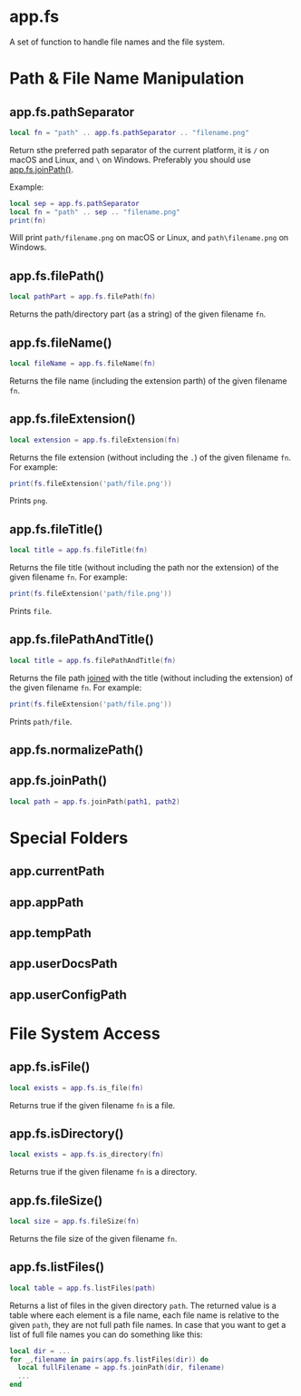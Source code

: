 # app.fs

A set of function to handle file names and the file system.

# Path & File Name Manipulation

## app.fs.pathSeparator

```lua
local fn = "path" .. app.fs.pathSeparator .. "filename.png"
```

Return sthe preferred path separator of the current platform, it is
`/` on macOS and Linux, and `\` on Windows. Preferably you should use
[app.fs.joinPath()](#appfsjoinpath).

Example:

```lua
local sep = app.fs.pathSeparator
local fn = "path" .. sep .. "filename.png"
print(fn)
```

Will print `path/filename.png` on macOS or Linux, and `path\filename.png` on Windows.

## app.fs.filePath()

```lua
local pathPart = app.fs.filePath(fn)
```

Returns the path/directory part (as a string) of the given filename `fn`.

## app.fs.fileName()

```lua
local fileName = app.fs.fileName(fn)
```

Returns the file name (including the extension parth) of the given filename `fn`.

## app.fs.fileExtension()

```lua
local extension = app.fs.fileExtension(fn)
```

Returns the file extension (without including the `.`) of the given
filename `fn`. For example:

```lua
print(fs.fileExtension('path/file.png'))
```

Prints `png`.

## app.fs.fileTitle()

```lua
local title = app.fs.fileTitle(fn)
```

Returns the file title (without including the path nor the extension)
of the given filename `fn`. For example:

```lua
print(fs.fileExtension('path/file.png'))
```

Prints `file`.

## app.fs.filePathAndTitle()

```lua
local title = app.fs.filePathAndTitle(fn)
```

Returns the file path [joined](#appfsjoinpath) with the title (without
including the extension) of the given filename `fn`. For example:

```lua
print(fs.fileExtension('path/file.png'))
```

Prints `path/file`.

## app.fs.normalizePath()

## app.fs.joinPath()

```lua
local path = app.fs.joinPath(path1, path2)
```

# Special Folders

## app.currentPath

## app.appPath

## app.tempPath

## app.userDocsPath

## app.userConfigPath

# File System Access

## app.fs.isFile()

```lua
local exists = app.fs.is_file(fn)
```

Returns true if the given filename `fn` is a file.

## app.fs.isDirectory()

```lua
local exists = app.fs.is_directory(fn)
```

Returns true if the given filename `fn` is a directory.

## app.fs.fileSize()

```lua
local size = app.fs.fileSize(fn)
```

Returns the file size of the given filename `fn`.

## app.fs.listFiles()

```lua
local table = app.fs.listFiles(path)
```

Returns a list of files in the given directory `path`. The returned
value is a table where each element is a file name, each file name is
relative to the given `path`, they are not full path file names. In
case that you want to get a list of full file names you can do
something like this:

```lua
local dir = ...
for _,filename in pairs(app.fs.listFiles(dir)) do
  local fullFilename = app.fs.joinPath(dir, filename)
  ...
end
```
